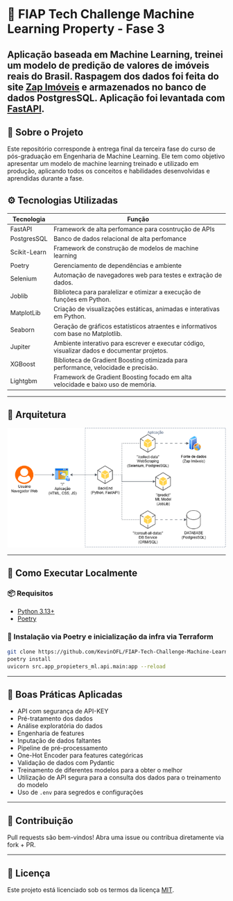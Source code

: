 # 📘 FIAP Tech Challenge Machine Learning Property - Fase 3

Aplicação baseada em Machine Learning, treinei um modelo de predição de valores de imóveis reais do Brasil.
Raspagem dos dados foi feita do site [Zap Imóveis](https://www.zapimoveis.com.br/) e armazenados no banco de dados PostgresSQL.
Aplicação foi levantada com [FastAPI](https://fastapi.tiangolo.com/).
---

## 📌 Sobre o Projeto

Este repositório corresponde à entrega final da terceira fase do curso de pós-graduação em Engenharia de Machine Learning. Ele tem como objetivo apresentar um modelo de machine learning treinado e utilizado em produção, aplicando todos os conceitos e habilidades desenvolvidas e aprendidas durante a fase.

## ⚙️ Tecnologias Utilizadas

| Tecnologia     | Função                                        |
| -------------- | --------------------------------------------- |
| FastAPI        | Framework de alta perfomance para cosntrução de APIs              |
| PostgresSQL    | Banco de dados relacional de alta perfomance                   |
| Scikit-Learn   | Framework de construção de modelos de machine learning             |
| Poetry         | Gerenciamento de dependências e ambiente      |
| Selenium       | Automação de navegadores web para testes e extração de dados.      |
| Joblib         | Biblioteca para paralelizar e otimizar a execução de funções em Python.      |
| MatplotLib     | Criação de visualizações estáticas, animadas e interativas em Python.      |
| Seaborn        | Geração de gráficos estatísticos atraentes e informativos com base no Matplotlib.      |
| Jupiter        | Ambiente interativo para escrever e executar código, visualizar dados e documentar projetos.      |
| XGBoost        | Biblioteca de Gradient Boosting otimizada para performance, velocidade e precisão.      |
| Lightgbm       | Framework de Gradient Boosting focado em alta velocidade e baixo uso de memória.      |

---

## 📐 Arquitetura

<img src="docs/Diag_prediction_price_model.png" alt="Arquitetura do projeto">

---

## 🚀 Como Executar Localmente

### 📦 Requisitos

* [Python 3.13+](https://www.python.org/downloads/)
* [Poetry](https://python-poetry.org/docs/)

### 📂 Instalação via Poetry e inicialização da infra via Terraform

```bash
git clone https://github.com/KevinOFL/FIAP-Tech-Challenge-Machine-Learning-Property.git
poetry install
uvicorn src.app_propieters_ml.api.main:app --reload
```
---
## 📌 Boas Práticas Aplicadas

* API com segurança de API-KEY
* Pré-tratamento dos dados
* Análise exploratória do dados
* Engenharia de features
* Inputação de dados faltantes
* Pipeline de pré-processamento
* One-Hot Encoder para features categóricas
* Validação de dados com Pydantic
* Treinamento de diferentes modelos para a obter o melhor
* Utilização de API segura para a consulta dos dados para o treinamento do modelo
* Uso de `.env` para segredos e configurações
---

## 👥 Contribuição

Pull requests são bem-vindos! Abra uma issue ou contribua diretamente via fork + PR.

---

## 📃 Licença

Este projeto está licenciado sob os termos da licença [MIT](LICENSE).
